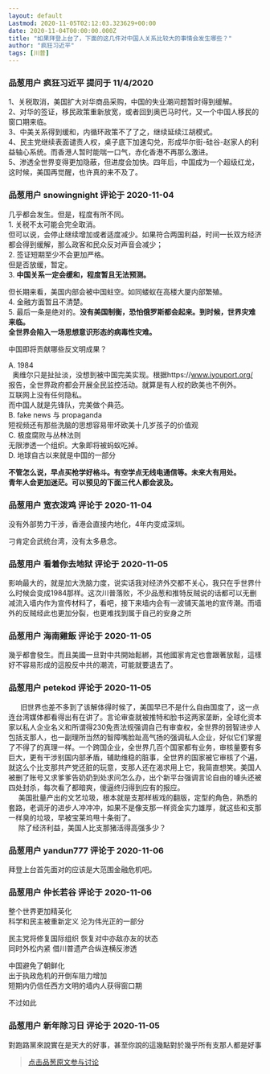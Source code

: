 ```yaml
---
layout: default
Lastmod: 2020-11-05T02:12:03.323629+00:00
date: 2020-11-04T00:00:00.000Z
title: "如果拜登上台了，下面的这几件对中国人关系比较大的事情会发生哪些？"
author: "疯狂习近平"
tags: [川普]
---
```



### 品葱用户 **疯狂习近平** 提问于 11/4/2020
    
1、关税取消，美国扩大对华商品采购，中国的失业潮问题暂时得到缓解。  
2、对华的签证，移民政策重新放宽，或者回到奥巴马时代，又一个中国人移民的窗口期来临。  
3、中美关系得到缓和，内循环政策不了了之，继续延续江胡模式。  
4、民主党继续表面谴责人权，桌子底下加速勾兑，形成华尔街-硅谷-赵家人的利益轴心系统。而香港人暂时能喘一口气，赤化香港不再那么激进。  
5、渗透全世界变得更加隐蔽，但进度会加快。四年后，中国成为一个超级红龙，这时候，美国再觉醒，也许真的来不及了。
    
                

### 品葱用户 **snowingnight** 评论于 2020-11-04
        
几乎都会发生。但是，程度有所不同。  
1\. 关税不太可能会完全取消。  
但可以说，会停止继续增加或者适度减少。如果符合两国利益，时间一长双方经济都会得到缓解，那么政客和民众反对声音会减少；  
2\. 签证短期至少不会更加严格。  
但是否放缓，暂定。  
3\. **中国关系一定会缓和，程度暂且无法预测。**  
  
但长期来看，美国内部会被中国蛀空。如同蝼蚁在高楼大厦内部繁殖。  
4\. 金融方面暂且不清楚。  
5\. 最后一条是绝对的。**没有美国制衡，恐怕俄罗斯都会起来。到时候，世界灾难来临。**  
**全世界会陷入一场思想意识形态的病毒性灾难。**  
  
中国即将贡献哪些反文明成果？  
  
A. 1984  
  奥维尔只是扯扯淡，没想到被中国完美实现。根据https://www.iyouport.org/  
报告，全世界政府都会开展全民监控活动。就算是有人权的欧美也不例外。  
互联网上没有任何隐私。  
而中国人就是先锋队，完美做个典范。  
B. fake news 与 propaganda  
短视频还有那些洗脑的思想容易带坏欧美十几岁孩子的价值观  
C. 极度腐败与丛林法则  
无限渗透一个组织。大象即将被蚂蚁吃掉。  
D. 地球自古以来就是中国的一部分  
  
  
  
**不管怎么说，早点买枪学好格斗。有空学点无线电通信等。未来大有用处。  
青年人会更加迷茫。可以预见的下面三代人都会波及。**
        
                

### 品葱用户 **宽衣泼鸡** 评论于 2020-11-04
        
没有外部势力干涉，香港会直接内地化，4年内变成深圳。  
  
刁肯定会武统台湾，没有太多悬念。
        
                

### 品葱用户 **看着你去地狱** 评论于 2020-11-05
        
影响最大的，就是加大洗脑力度，说实话我对经济外交都不关心，我只在乎世界什么时候会变成1984那样。这次川普落败，不少品葱和推特反贼说的话都可以无删减流入墙内作为宣传材料了，看吧，接下来墙内会有一波铺天盖地的宣传潮。而墙外的反贼经此也更加分裂，也更难找到属于自己的安身之所
        
                

### 品葱用户 **海南雞飯** 评论于 2020-11-05
        
幾乎都會發生。而且美國一旦對中共開始鬆綁，其他國家肯定也會跟著放鬆，這樣好不容易形成的這股反中共的潮流，可能就要退去了。
        
                

### 品葱用户 **petekod** 评论于 2020-11-05
        
      旧世界也差不多到了该解体得时候了，美国早已不是什么自由国度了，这一点连台湾媒体都看得出有在讲了。言论审查就被推特和脸书这两家垄断，全球化资本家以私人企业名义和所谓得230免责法规强调自己有审查权，全世界的弱智进步人包括支那人，也一副理所当然的智障嘴脸趾高气扬的强调私人企业，好似它们掌握了不得了的真理一样。一个跨国企业，全世界几百个国家都有业务，审核量要有多巨大，更有干涉别国内部矛盾，辅助维稳的脏事，全世界的国家被它审核了个遍，就这么个比支那共产党还脏的玩意，支那人还在渴求用上它，我简直想笑。美国人被删了账号又求爹爹告奶奶到处求问怎么办，出个新平台强调言论自由的噱头还被四处封杀，每次看了都暗爽，傻逼终归得到应有的报应。      
     美国批量产出的文艺垃圾，根本就是支那样板戏的翻版，定型的角色，熟悉的套路，老调牙的进步人冲冲冲，如果不是像支那一样资金实力雄厚，就这些和支那一样臭的垃圾，早被宝莱坞甩十条街了。  
     除了经济利益，美国人比支那猪活得高强多少？
        
                

### 品葱用户 **yandun777** 评论于 2020-11-06
        
拜登上台首先面对的应该是大范围金融危机吧。
        
                

### 品葱用户 **仲长若谷** 评论于 2020-11-06
        
整个世界更加精英化  
科学和民主被重新定义 沦为伟光正的一部分  
  
民主党将修复国际组织 恢复对中亦敌亦友的状态  
同时外松内紧 借川普遗产合纵连横反渗透  
  
中国避免了朝鲜化   
出于执政危机的开倒车阻力增加  
短期内仍信任西方文明的墙内人获得窗口期  
  
不过如此
        
                

### 品葱用户 **新年除习日** 评论于 2020-11-05
        
對跑路黨來說實在是天大的好事，甚至你說的這幾點對於幾乎所有支那人都是好事
        
                





> [点击品葱原文参与讨论](https://pincong.rocks/question/33063)


